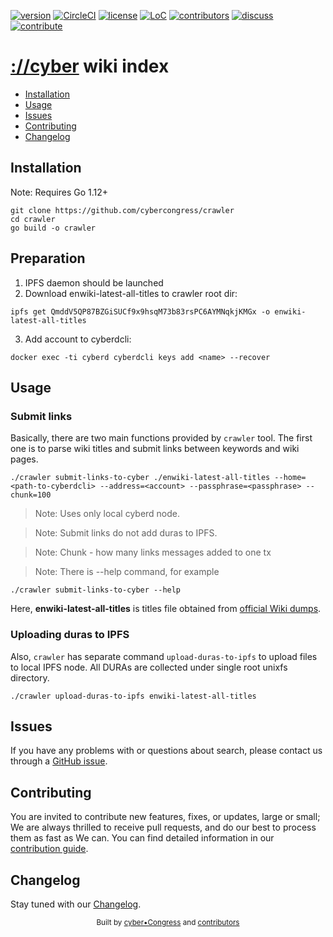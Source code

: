 
[![version](https://img.shields.io/github/release/cybercongress/cyber-wiki-index.svg?style=flat-square)](https://github.com/cybercongress/cyber-wiki-index/releases/latest)
[![CircleCI](https://img.shields.io/circleci/project/github/cybercongress/cyber-wiki-index.svg?style=flat-square)](https://circleci.com/gh/cybercongress/cyber-wiki-index/tree/master)
[![license](https://img.shields.io/badge/License-Cyber-brightgreen.svg?style=flat-square)](https://github.com/cybercongress/cyber-wiki-index/blob/master/LICENSE)
[![LoC](https://tokei.rs/b1/github/cybercongress/cyber-wiki-index)](https://github.com/cybercongress/cyber-wiki-index)
[![contributors](https://img.shields.io/github/contributors/cybercongress/cyber-wiki-index.svg?style=flat-square)](https://github.com/cybercongress/cyber-wiki-index/graphs/contributors)
[![discuss](https://img.shields.io/badge/Join%20Us%20On-Telegram-2599D2.svg?style=flat-square)](https://t.me/fuckgoogle)
[![contribute](https://img.shields.io/badge/contributions-welcome-orange.svg?style=flat-square)](https://github.com/cybercongress/cyber-wiki-index/blob/master/CONTRIBUTING.md)

[://cyber](https://github.com/cybercongress/cyberd) wiki index
==================

  - [Installation](#installation)
  - [Usage](#usage)
  - [Issues](#issues)
  - [Contributing](#contributing)
  - [Changelog](#changelog)

## Installation

Note: Requires Go 1.12+

```
git clone https://github.com/cybercongress/crawler
cd crawler
go build -o crawler
```

## Preparation

1. IPFS daemon should be launched
2. Download enwiki-latest-all-titles to crawler root dir: 

``` 
ipfs get QmddV5QP87BZGiSUCf9x9hsqM73b83rsPC6AYMNqkjKMGx -o enwiki-latest-all-titles
```

3. Add account to cyberdcli: 

```
docker exec -ti cyberd cyberdcli keys add <name> --recover
```

## Usage

### Submit links
Basically, there are two main functions provided by `crawler` tool. 
The first one is to parse wiki titles and submit links between keywords and wiki pages. 
```
./crawler submit-links-to-cyber ./enwiki-latest-all-titles --home=<path-to-cyberdcli> --address=<account> --passphrase=<passphrase> --chunk=100
```

> Note: Uses only local cyberd node.

> Note: Submit links do not add duras to IPFS.

> Note: Chunk - how many links messages added to one tx

> Note: There is --help command, for example 

```
./crawler submit-links-to-cyber --help
```

Here, **enwiki-latest-all-titles** is titles file obtained from 
 [official Wiki dumps](https://dumps.wikimedia.org/enwiki/latest/enwiki-latest-all-titles-in-ns0.gz).  

### Uploading duras to IPFS 
Also, `crawler` has separate command `upload-duras-to-ipfs` to upload files to local IPFS node. 
All DURAs are collected under single root unixfs directory.
```
./crawler upload-duras-to-ipfs enwiki-latest-all-titles
```

## Issues

If you have any problems with or questions about search, please contact us through a
 [GitHub issue](https://github.com/cybercongress/crawler/issues).

## Contributing

You are invited to contribute new features, fixes, or updates, large or small; We are always thrilled to receive pull
 requests, and do our best to process them as fast as We can. You can find detailed information in our
 [contribution guide](./docs/contributing/contributing.md).


## Changelog

Stay tuned with our [Changelog](./CHANGELOG.md).

<div align="center">
  <sub>Built by
  <a href="https://twitter.com/cyber_devs">cyber•Congress</a> and
  <a href="https://github.com/cybercongress/crawler/graphs/contributors">contributors</a>
</div>

